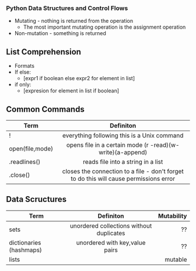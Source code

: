  ### Python Data Structures and Control Flows
  
  
  * Mutating - nothing is returned from the operation 
    * The most important mutating operation is the assignment operation
  * Non-mutation - something is returned
  
  
  ## List Comprehension
  * Formats
  * If else:
     * [expr1 if boolean else expr2 for element in list]
  * if only:
    *  [expresion for element in list if boolean]
  
  ## Common Commands
  | Term       | Definiton        |
  | ------------- |:-------------:|
  |!| everything following this is a Unix command|
  |open(file,mode)|opens file in a certain mode (r -read)(w-write)(a-append)|
  |.readlines()|reads file into a string in a list|
  |.close()|closes the connection to a file - don't forget to do this will cause  permissions error|
  
  
  ## Data Scructures
  
  | Term       | Definiton        | Mutability|
  | ------------- |:-------------:|-------------:|
  |sets|unordered collections without duplicates|??
  |dictionaries (hashmaps)|unordered with key,value pairs|??
  |lists||mutable
